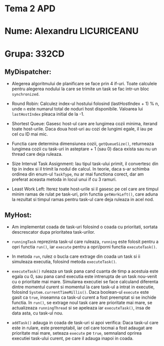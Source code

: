# Tema 2 APD

# Nume: Alexandru LICURICEANU
# Grupa: 332CD

## MyDispatcher:

- Alegerea algoritmului de planificare se face prin 4 if-uri. Toate calculele pentru
alegerea nodului la care se trimite un task se fac intr-un bloc `synchronized`.


- Round Robin: Calculez index-ul hostului folosind (lastHostIndex + 1) % n,
unde `n` este numarul total de noduri host disponibile. Valoarea lui `lastHostIndex`
pleaca initial de la -1.


- Shortest Queue: Gasesc host-ul care are lungimea cozii minima, iterand toate
host-urile. Daca doua host-uri au cozi de lungimi egale, il iau pe cel cu ID mai mic.
- Functia care determina dimensiunea cozii, `getQueueSize()`, returneaza lungimea cozii
cu task-uri in asteptare + 1 (sau 0) daca exista sau nu un thread care deja ruleaza.


- Size Interval Task Assignment: Iau tipul task-ului primit, il convertesc din tip in index si
il trimit la nodul de calcul. In teorie, daca s-ar schimba ordinea din enum-ul `TaskType`,
nu ar mai functiona corect, dar am preferat aceasta metoda in locul unui if cu 3 ramuri.


- Least Work Left: Iterez toate host-urile si il gasesc pe cel care are timpul minim ramas
de rulat pe task-uri, prin functia `getWorkLeft()`, care aduna la rezultat si timpul ramas
pentru task-ul care deja ruleaza in acel nod.

## MyHost:

- Am implementat coada de task-uri folosind o coada cu prioritati, sortata descrescator dupa
prioritatea task-urilor.


- `runningTask` reprezinta task-ul care ruleaza, `running` este folosit pentru a opri functia
`run()`, iar `execute` pentru a opri/porni functia `executeTask()`.


- In metoda `run`, rulez o bucla care extrage din coada un task si ii simuleaza
executia, folosind metoda `executeTask()`.


- `executeTask()` ruleaza un task pana cand cuanta de timp a acestuia este egala cu 0, sau pana
cand executia este intrerupta de un task nou-venit cu o prioritate mai mare. Simularea executiei
se face calculand diferenta dintre momentul curent si momentul la care task-ul a intrat in
executie, folosind `System.currentTimeMillis()`. Daca boolean-ul `execute` este gasit ca `true`,
inseamna ca task-ul curent a fost preemptat si se inchide functia. In `run()`, se extrage noul
task care are prioritate mai mare, se actualizeaza `runningThread` si se apeleaza iar `executeTask()`,
insa de data asta, cu task-ul nou.


- `addTask()` adauga in coada de task-uri si apoi verifica: Daca task-ul care este in rulare, este
preemptabil, iar cel care tocmai a fost adaugat are prioritate mai mare, seteaza `execute` pe `true`,
semnaland oprirea executiei task-ului curent, pe care il adauga inapoi in coada.